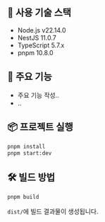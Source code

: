 ## 🧱 사용 기술 스택
- Node.js v22.14.0
- NestJS 11.0.7
- TypeScript 5.7.x
- pnpm 10.8.0

## 🚀 주요 기능

- 주요 기능 작성..
- ..

## 📦 프로젝트 실행

```bash
pnpm install
pnpm start:dev
```

## 🛠️ 빌드 방법
```bash
pnpm build
```

`dist/`에 빌드 결과물이 생성됩니다. 